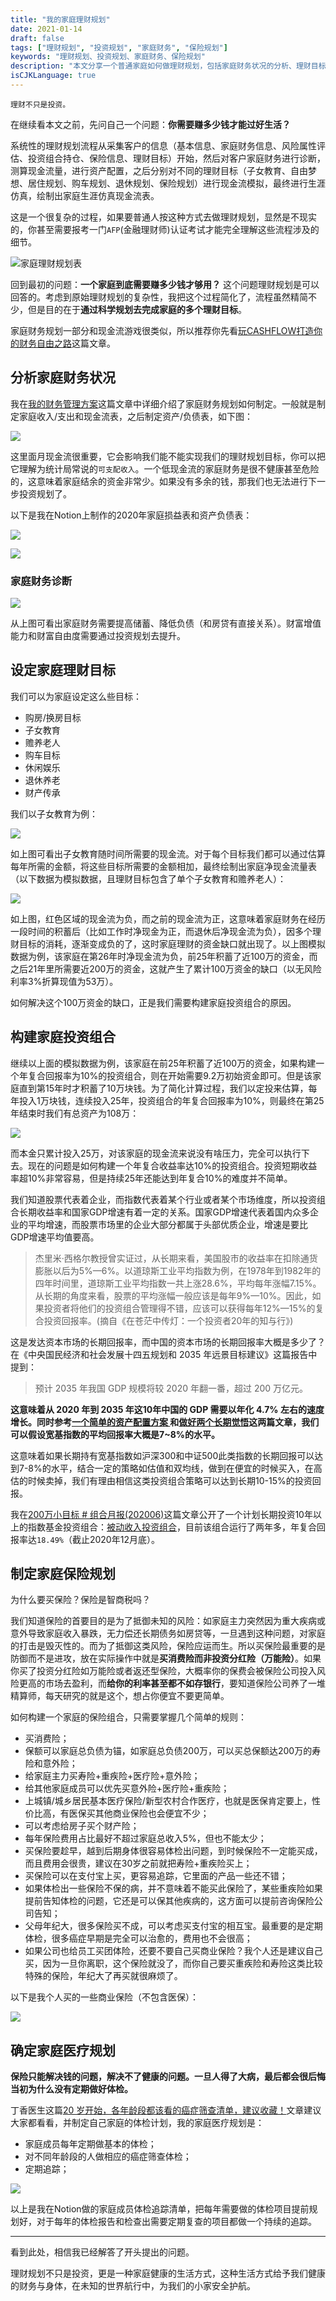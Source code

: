 ```yaml
---
title: "我的家庭理财规划"
date: 2021-01-14
draft: false
tags: ["理财规划", "投资规划", "家庭财务", "保险规划"]
keywords: "理财规划、投资规划、家庭财务、保险规划"
description: "本文分享一个普通家庭如何做理财规划，包括家庭财务状况的分析、理财目标的设定、投资组合构建、保险规划及医疗规划。"
isCJKLanguage: true
---
```


```text
理财不只是投资。
```

在继续看本文之前，先问自己一个问题：**你需要赚多少钱才能过好生活？**

系统性的理财规划流程从采集客户的信息（基本信息、家庭财务信息、风险属性评估、投资组合持仓、保险信息、理财目标）开始，然后对客户家庭财务进行诊断，测算现金流量，进行资产配置，之后分别对不同的理财目标（子女教育、自由梦想、居住规划、购车规划、退休规划、保险规划）进行现金流模拟，最终进行生涯仿真，绘制出家庭生涯仿真现金流表。

这是一个很复杂的过程，如果要普通人按这种方式去做理财规划，显然是不现实的，你甚至需要报考一门`AFP`(金融理财师)认证考试才能完全理解这些流程涉及的细节。

![家庭理财规划表](https://img.bmpi.dev/5c9d3af8-dcb0-a264-f99d-41c23cd1b37f.png)

回到最初的问题：**一个家庭到底需要赚多少钱才够用？** 这个问题理财规划是可以回答的。考虑到原始理财规划的复杂性，我把这个过程简化了，流程虽然精简不少，但是目的在于**通过科学规划去完成家庭的多个理财目标**。

家庭财务规划一部分和现金流游戏很类似，所以推荐你先看[玩CASHFLOW打造你的财务自由之路](/money/play-cashflow-to-build-your-financial-freedom/)这篇文章。

## 分析家庭财务状况

我在[我的财务管理方案](/money/my-accounting-tool/)这篇文章中详细介绍了家庭财务规划如何制定。一般就是制定家庭收入/支出和现金流表，之后制定资产/负债表，如下图：

![](https://img.bmpi.dev/50b9672e-1e01-62f1-421c-400de71e9145.png)

这里面月现金流很重要，它会影响我们能不能实现我们的理财规划目标，你可以把它理解为统计局常说的`可支配收入`。一个低现金流的家庭财务是很不健康甚至危险的，这意味着家庭结余的资金非常少。如果没有多余的钱，那我们也无法进行下一步投资规划了。

以下是我在Notion上制作的2020年家庭损益表和资产负债表：

![](https://img.bmpi.dev/d2aef960-28e5-684e-4c45-405ba96809a0.png)

![](https://img.bmpi.dev/21ec6342-3b4d-b2f7-0dae-881f64b33e4b.png)

### 家庭财务诊断

![](https://img.bmpi.dev/5d6f4ad5-f321-0b77-9ce1-909c711b0ecc.png)

从上图可看出家庭财务需要提高储蓄、降低负债（和房贷有直接关系）。财富增值能力和财富自由度需要通过投资规划去提升。

## 设定家庭理财目标

我们可以为家庭设定这么些目标：

- 购房/换房目标
- 子女教育
- 赡养老人
- 购车目标
- 休闲娱乐
- 退休养老
- 财产传承

我们以子女教育为例：

![](https://img.bmpi.dev/0b9a839b-0ea8-6e58-954f-d8c7933a629c.png)

如上图可看出子女教育随时间所需要的现金流。对于每个目标我们都可以通过估算每年所需的金额，将这些目标所需要的金额相加，最终绘制出家庭净现金流量表（以下数据为模拟数据，且理财目标包含了单个子女教育和赡养老人）：

![](https://img.bmpi.dev/236c2410-d78b-4d1d-6883-340fba01b16a.png)

如上图，红色区域的现金流为负，而之前的现金流为正，这意味着家庭财务在经历一段时间的积蓄后（比如工作时净现金为正，而退休后净现金流为负），因多个理财目标的消耗，逐渐变成负的了，这时家庭理财的资金缺口就出现了。以上图模拟数据为例，该家庭在第26年时净现金流为负，前25年积蓄了近100万的资金，而之后21年里所需要近200万的资金，这就产生了累计100万资金的缺口（以无风险利率3%折算现值为53万）。

如何解决这个100万资金的缺口，正是我们需要构建家庭投资组合的原因。

## 构建家庭投资组合

继续以上面的模拟数据为例，该家庭在前25年积蓄了近100万的资金，如果构建一个年复合回报率为10%的投资组合，则在开始需要9.2万初始资金即可。但是该家庭直到第15年时才积蓄了10万块钱。为了简化计算过程，我们以定投来估算，每年投入1万块钱，连续投入25年，投资组合的年复合回报率为10%，则最终在第25年结束时我们有总资产为108万：

![](https://img.bmpi.dev/79d3bcfc-19b4-c317-f816-44117ade6095.png)

而本金只累计投入25万，对该家庭的现金流来说没有啥压力，完全可以执行下去。现在的问题是如何构建一个年复合收益率达10%的投资组合。投资短期收益率超10%非常容易，但是持续25年还能达到年复合10%的难度并不简单。

我们知道股票代表着企业，而指数代表着某个行业或者某个市场维度，所以投资组合长期收益率和国家GDP增速有着一定的关系。国家GDP增速代表着国内众多企业的平均增速，而股票市场里的企业大部分都属于头部优质企业，增速是要比GDP增速平均值要高。

> 杰里米·西格尔教授曾实证过，从长期来看，美国股市的收益率在扣除通货膨胀以后为5%—6%。以道琼斯工业平均指数为例，在1978年到1982年的四年时间里，道琼斯工业平均指数一共上涨28.6%，平均每年涨幅7.15%。从长期的角度来看，股票的平均涨幅一般应该是每年9%—10%。因此，如果投资者将他们的投资组合管理得不错，应该可以获得每年12%—15%的复合投资回报率。(摘自《在苍茫中传灯：一个投资者20年的知与行》)

这是发达资本市场的长期回报率，而中国的资本市场的长期回报率大概是多少了？在《中央国民经济和社会发展十四五规划和 2035 年远景目标建议》这篇报告中提到：

> 预计 2035 年我国 GDP 规模将较 2020 年翻一番，超过 200 万亿元。

**这意味着从 2020 年到 2035 年这10年中国的 GDP 需要以年化 4.7% 左右的速度增长。**同时参考[一个简单的资产配置方案
](https://mp.weixin.qq.com/s/aQ8f8jbfQH8dRUOcAu2jyA)和[做好两个长期觉悟](https://mp.weixin.qq.com/s/VCM-Q7sSaLaI7ybJLm7MiA)这两篇文章，我们可以假设**宽基指数的平均回报率大概是7~8%的水平。**

这意味着如果长期持有宽基指数如沪深300和中证500此类指数的长期回报可以达到7-8%的水平，结合一定的策略如估值和双均线，做到在便宜的时候买入，在高估的时候卖掉，我们有理由相信这类投资组合策略可以达到长期10-15%的投资回报。

我在[200万小目标 # 组合月报(202006)](/money/passive-income-protfolio/202006/)这篇文章公开了一个计划长期投资10年以上的指数基金投资组合：[被动收入投资组合](/categories/被动收入投资组合/)，目前该组合运行了两年多，年复合回报率达`18.49%`（截止2020年12月底）。

## 制定家庭保险规划

为什么要买保险？保险是智商税吗？

我们知道保险的首要目的是为了抵御未知的风险：如家庭主力突然因为重大疾病或意外导致家庭收入暴跌，无力偿还长期债务如房贷等，一旦遇到这种问题，对家庭的打击是毁灭性的。而为了抵御这类风险，保险应运而生。所以买保险最重要的是防御而不是进攻，放在实际操作中就是**买消费险而非投资分红险（万能险）**。如果你买了投资分红险如万能险或者返还型保险，大概率你的保费会被保险公司投入风险更高的市场去盈利，而**给你的利率甚至都不如存银行**，要知道保险公司养了一堆精算师，每天研究的就是这个，想占你便宜不要更简单。

如何构建一个家庭的保险组合，只需要掌握几个简单的规则：

- 买消费险；
- 保额可以家庭总负债为锚，如家庭总负债200万，可以买总保额达200万的寿险和意外险；
- 给家庭主力买寿险+重疾险+医疗险+意外险；
- 给其他家庭成员可以优先买意外险+医疗险+重疾险；
- 上城镇/城乡居民基本医疗保险/新型农村合作医疗，也就是医保肯定要上，性价比高，有医保买其他商业保险也会便宜不少；
- 可以考虑给房子买个财产险；
- 每年保险费用占比最好不超过家庭总收入5%，但也不能太少；
- 买保险要趁早，越到后期身体很容易体检出问题，到时候保险不一定能买成，而且费用会很贵，建议在30岁之前就把寿险+重疾险买上；
- 买保险可以在支付宝上买，更容易追踪，它里面的产品一些还不错；
- 如果体检出一些保险不保的病，并不意味着不能买此保险了，某些重疾险如果提前告知体检的问题，它还是可以保其他疾病的，这方面可以提前咨询保险公司告知；
- 父母年纪大，很多保险买不成，可以考虑买支付宝的相互宝。最重要的是定期体检，很多癌症早期是完全可以治愈的，费用也不会很高；
- 如果公司也给员工买团体险，还要不要自己买商业保险？我个人还是建议自己买，因为一旦你离职，这个保险就没了，而你自己要买重疾险和寿险这类比较特殊的保险，年纪大了再买就很麻烦了。

以下是我个人买的一些商业保险（不包含医保）：

![](https://img.bmpi.dev/5415781b-1ad7-b888-d738-726476d34e04.png)

## 确定家庭医疗规划

**保险只能解决钱的问题，解决不了健康的问题。一旦人得了大病，最后都会很后悔当初为什么没有定期做好体检。**

丁香医生这篇[20 岁开始，各年龄段都该看的癌症筛查清单，建议收藏！](https://mp.weixin.qq.com/s/OSGSRmsBpWTLQfN_62iFUg)文章建议大家都看看，并制定自己家庭的体检计划，我的家庭医疗规划是：

- 家庭成员每年定期做基本的体检；
- 对不同年龄段的人做相应的癌症筛查体检；
- 定期追踪；

![](https://img.bmpi.dev/2964987b-480f-de61-58e3-4613599befb7.png)

以上是我在Notion做的家庭成员体检追踪清单，把每年需要做的体检项目提前规划好，对于每年的体检报告和检查出需要定期复查的项目都做一个持续的追踪。

---

看到此处，相信我已经解答了开头提出的问题。

理财规划不只是投资，更是一种家庭健康的生活方式，这种生活方式给予我们健康的财务与身体，在未知的世界航行中，为我们的小家安全护航。
